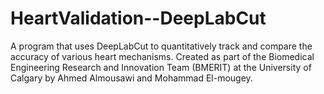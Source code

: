 # HeartValidation--DeepLabCut

A program that uses DeepLabCut to quantitatively track and compare the accuracy of various heart mechanisms.
Created as part of the Biomedical Engineering Research and Innovation Team (BMERIT) at the University of Calgary by Ahmed Almousawi and Mohammad El-mougey.